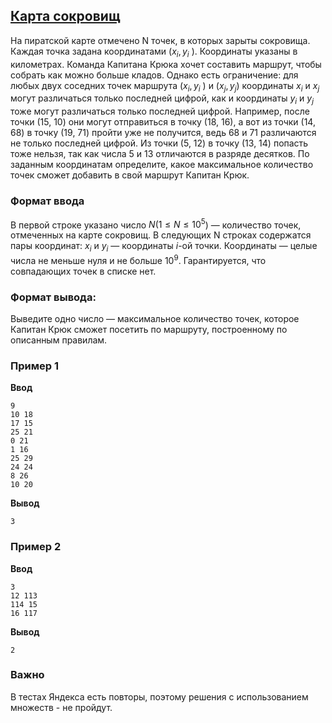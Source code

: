 ## [Карта сокровищ](../../../solutions/3.2/32_r.py)

На пиратской карте отмечено N точек, в которых зарыты сокровища. Каждая точка задана координатами ($x_i​ , y_i$ ). Координаты указаны в километрах. Команда Капитана Крюка хочет составить маршрут, чтобы собрать как можно больше кладов. Однако есть ограничение: для любых двух соседних точек маршрута ($x_i​ , y_i$ ) и ($x_j , y_j$) координаты $x_i​$  и $x_j$ могут различаться только последней цифрой, как и координаты $y_i$​  и $y_j$​ тоже могут различаться только последней цифрой. Например, после точки (15, 10) они могут отправиться в точку (18, 16), а вот из точки (14, 68) в точку (19, 71) пройти уже не получится, ведь 68 и 71 различаются не только последней цифрой. Из точки (5, 12) в точку (13, 14) попасть тоже нельзя, так как числа 5 и 13 отличаются в разряде десятков. По заданным координатам определите, какое максимальное количество точек сможет добавить в свой маршрут Капитан Крюк.

### Формат ввода

В первой строке указано число $N (1 \leq N \leq 10^5$) — количество точек, отмеченных на карте сокровищ. В следующих N строках содержатся пары координат: $x_i$ и $y_i$ — координаты $i$-ой точки. Координаты — целые числа не меньше нуля и не больше $10^9$. Гарантируется, что совпадающих точек в списке нет.

### Формат вывода:

Выведите одно число — максимальное количество точек, которое Капитан Крюк сможет посетить по маршруту, построенному по описанным правилам.

### Пример 1

__Ввод__
```plaintext
9
10 18
17 15
25 21
0 21
1 16
25 29
24 24
8 26
10 20
```

__Вывод__
```plaintext
3
```

### Пример 2

__Ввод__
```plaintext
3
12 113
114 15
16 117
```

__Вывод__
```plaintext
2
```

### Важно

В тестах Яндекса есть повторы, поэтому решения с использованием множеств - не пройдут.